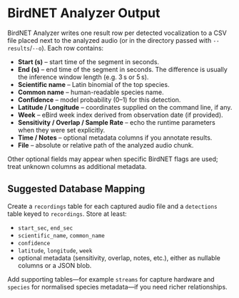 # BirdNET Analyzer Output

BirdNET Analyzer writes one result row per detected vocalization to a CSV file placed next to the analyzed audio (or in the directory passed with `--results`/`--o`). Each row contains:

- **Start (s)** – start time of the segment in seconds.
- **End (s)** – end time of the segment in seconds. The difference is usually the inference window length (e.g. 3 s or 5 s).
- **Scientific name** – Latin binomial of the top species.
- **Common name** – human-readable species name.
- **Confidence** – model probability (0–1) for this detection.
- **Latitude / Longitude** – coordinates supplied on the command line, if any.
- **Week** – eBird week index derived from observation date (if provided).
- **Sensitivity / Overlap / Sample Rate** – echo the runtime parameters when they were set explicitly.
- **Time / Notes** – optional metadata columns if you annotate results.
- **File** – absolute or relative path of the analyzed audio chunk.

Other optional fields may appear when specific BirdNET flags are used; treat unknown columns as additional metadata.

## Suggested Database Mapping

Create a `recordings` table for each captured audio file and a `detections` table keyed to `recordings`. Store at least:

- `start_sec`, `end_sec`
- `scientific_name`, `common_name`
- `confidence`
- `latitude`, `longitude`, `week`
- optional metadata (sensitivity, overlap, notes, etc.), either as nullable columns or a JSON blob.

Add supporting tables—for example `streams` for capture hardware and `species` for normalised species metadata—if you need richer relationships.
